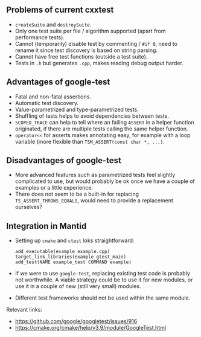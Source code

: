 ## Problems of current cxxtest

- `createSuite` and `destroySuite`.
- Only one test suite per file / algorithm supported (apart from performance tests).
- Cannot (temporarily) disable test by commenting / `#if 0`, need to rename it since test discovery is based on string parsing.
- Cannot have free test functions (outside a test suite).
- Tests in `.h` but generates `.cpp`, makes reading debug output harder.

## Advantages of google-test

- Fatal and non-fatal assertions.
- Automatic test discovery.
- Value-parametrized and type-parametrized tests.
- Shuffling of tests helps to avoid dependencies between tests.
- `SCOPED_TRACE` can help to tell where an failing `ASSERT` in a helper function originated, if there are multiple tests calling the same helper function.
- `operator<<` for asserts makes annotating easy, for example with a loop variable (more flexible than `TSM_ASSERT(const char *, ...)`.

## Disadvantages of google-test

- More advanced features such as parametrized tests feel slightly complicated to use, but would probably be ok once we have a couple of examples or a little experience.
- There does not seem to be a built-in for replacing `TS_ASSERT_THROWS_EQUALS`, would need to provide a replacement ourselves?

## Integration in Mantid

- Setting up `cmake` and `ctest` loks straightforward:
   ```
  add_executable(example example.cpp)
  target_link_libraries(example gtest_main)
  add_test(NAME example_test COMMAND example)
  ```

- If we were to use `google-test`, replacing existing test code is probably not worthwhile. A viable strategy could be to use it for new modules, or use it in a couple of new (still very small) modules.
- Different test frameworks should not be used within the same module.

Relevant links:
- https://github.com/google/googletest/issues/916
- https://cmake.org/cmake/help/v3.9/module/GoogleTest.html
